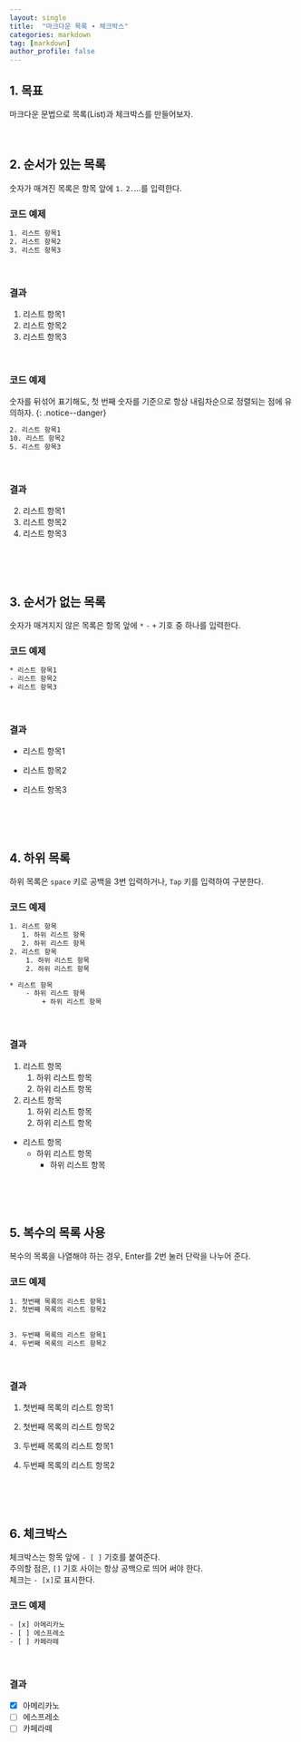 ```yaml
---
layout: single
title:  "마크다운 목록 ∙ 체크박스"
categories: markdown
tag: [markdown]
author_profile: false
---
```


## 1. 목표
마크다운 문법으로 목록(List)과 체크박스를 만들어보자.
<br>
<br>
<br>



## 2. 순서가 있는 목록
숫자가 매겨진 목록은 항목 앞에 <code>1.</code> <code>2.</code>...를 입력한다.
<br>

### 코드 예제
```html
1. 리스트 항목1
2. 리스트 항목2
3. 리스트 항목3
```
<br>

### 결과
1. 리스트 항목1
2. 리스트 항목2
3. 리스트 항목3
<br>

### 코드 예제
숫자를 뒤섞어 표기해도, 첫 번째 숫자를 기준으로 항상 내림차순으로 정렬되는 점에 유의하자.
{: .notice--danger}

```html
2. 리스트 항목1
10. 리스트 항목2
5. 리스트 항목3
```
<br>

### 결과
2. 리스트 항목1
10. 리스트 항목2
5. 리스트 항목3
<br>
<br>
<br>



## 3. 순서가 없는 목록
숫자가 매겨지지 않은 목록은 항목 앞에 <code>*</code> <code>-</code> <code>+</code> 기호 중 하나를 입력한다.
<br>

### 코드 예제
```html
* 리스트 항목1
- 리스트 항목2
+ 리스트 항목3
```
<br>

### 결과
* 리스트 항목1
- 리스트 항목2
+ 리스트 항목3
<br>
<br>
<br>



## 4. 하위 목록
하위 목록은 <code>space</code> 키로 공백을 3번 입력하거나, <code>Tap</code> 키를 입력하여 구분한다.
<br>

### 코드 예제
```html
1. 리스트 항목
   1. 하위 리스트 항목
   2. 하위 리스트 항목
2. 리스트 항목
    1. 하위 리스트 항목
    2. 하위 리스트 항목

* 리스트 항목
    - 하위 리스트 항목
        + 하위 리스트 항목
```
<br>

### 결과
1. 리스트 항목
   1. 하위 리스트 항목
   2. 하위 리스트 항목
2. 리스트 항목
    1. 하위 리스트 항목
    2. 하위 리스트 항목

* 리스트 항목
    - 하위 리스트 항목
        + 하위 리스트 항목
<br>
<br>
<br>



## 5. 복수의 목록 사용
복수의 목록을 나열해야 하는 경우, Enter를 2번 눌러 단락을 나누어 준다.
<br>

### 코드 예제
```html
1. 첫번째 목록의 리스트 항목1
2. 첫번째 목록의 리스트 항목2
  
  
3. 두번째 목록의 리스트 항목1
4. 두번째 목록의 리스트 항목2
```
<br>

### 결과
1. 첫번째 목록의 리스트 항목1
2. 첫번째 목록의 리스트 항목2
  
  
3. 두번째 목록의 리스트 항목1
4. 두번째 목록의 리스트 항목2
<br>
<br>
<br>



## 6. 체크박스
체크박스는 항목 앞에 <code>- [ ]</code> 기호를 붙여준다.  
주의할 점은, <code>[]</code> 기호 사이는 항상 공백으로 띄어 써야 한다.  
체크는 <code>- [x]</code>로 표시한다.
<br>

### 코드 예제
```html
- [x] 아메리카노
- [ ] 에스프레소
- [ ] 카페라떼
```
<br>

### 결과
- [x] 아메리카노
- [ ] 에스프레소
- [ ] 카페라떼
